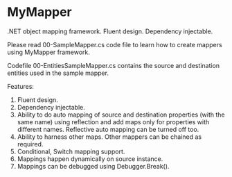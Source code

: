 # MyMapper
.NET object mapping framework. Fluent design. Dependency injectable.

Please read 00-SampleMapper.cs code file to learn how to create mappers using MyMapper framework.

Codefile 00-EntitiesSampleMapper.cs contains the source and destination entities used in the sample mapper.

Features:

1.	Fluent design.
2.	Dependency injectable.
3.  Ability to do auto mapping of source and destination properties (with the same name) using reflection 
	and add maps only for properties with different names. Reflective auto mapping can be turned off too.
4.	Ability to harness other maps. Other mappers can be chained as required.
5.	Conditional, Switch mapping support.
6.	Mappings happen dynamically on source instance.
7.	Mappings can be debugged using Debugger.Break().
